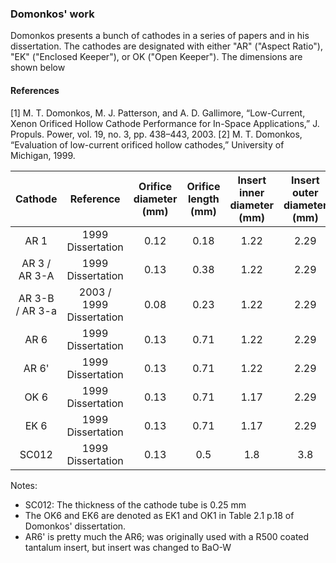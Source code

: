 ### Domonkos' work
Domonkos presents a bunch of cathodes in a series of papers and in his dissertation. The cathodes are designated with either "AR" ("Aspect Ratio"), "EK" ("Enclosed Keeper"), or OK ("Open Keeper").
The dimensions are shown below

#### References
[1] M. T. Domonkos, M. J. Patterson, and A. D. Gallimore, “Low-Current, Xenon Orificed Hollow Cathode Performance for In-Space Applications,” J. Propuls. Power, vol. 19, no. 3, pp. 438–443, 2003.
[2] M. T. Domonkos, “Evaluation of low-current orificed hollow cathodes,” University of Michigan, 1999.


| Cathode | Reference | Orifice diameter (mm) | Orifice length (mm) | Insert inner diameter (mm) | Insert outer diameter (mm) | Insert length (mm) | Cathode outer diameter (mm) | 
|:-------:|:---------:|:---------------------:|:-------------------:|:--------------------------:|:--------------------------:|:------------------:|:---------------------------:|
AR 1               | 1999 Dissertation          | 0.12  | 0.18    | 1.22                       | 2.29                       |    12.7            |  3.18 |
AR 3 / AR 3-A      | 1999 Dissertation          | 0.13  | 0.38    | 1.22                       | 2.29                       |    12.7            |  3.18 |
AR 3-B / AR 3-a    | 2003 / 1999 Dissertation   | 0.08  | 0.23    | 1.22                       | 2.29                       |    12.7            |  3.18 |
AR 6               | 1999 Dissertation          | 0.13  | 0.71    | 1.22                       | 2.29                       |    12.7            |  3.18 |
AR 6'              | 1999 Dissertation          | 0.13  | 0.71    | 1.22                       | 2.29                       |    12.7            |  3.18 |
OK 6               | 1999 Dissertation          | 0.13  | 0.71    | 1.17                       | 2.29                       |    12.7            |  3.18 |
EK 6               | 1999 Dissertation          | 0.13  | 0.71    | 1.17                       | 2.29                       |    12.7            |  3.18 |
SC012              | 1999 Dissertation          | 0.13  | 0.5  | 1.8 | 3.8  | 9.5  | 4.8 |


Notes:
- SC012: The thickness of the cathode tube is 0.25 mm
- The OK6 and EK6 are denoted as EK1 and OK1 in Table 2.1 p.18 of Domonkos' dissertation.
- AR6' is pretty much the AR6; was originally used with a R500 coated tantalum insert, but insert was changed to BaO-W 

